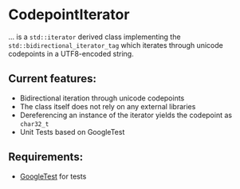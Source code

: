 # CodepointIterator

... is a `std::iterator` derived class implementing the `std::bidirectional_iterator_tag` which iterates through unicode codepoints in a UTF8-encoded string.

## Current features:

- Bidirectional iteration through unicode codepoints
- The class itself does not rely on any external libraries
- Dereferencing an instance of the iterator yields the codepoint as `char32_t`
- Unit Tests based on GoogleTest

## Requirements:

- [GoogleTest](http://code.google.com/p/googletest/) for tests
